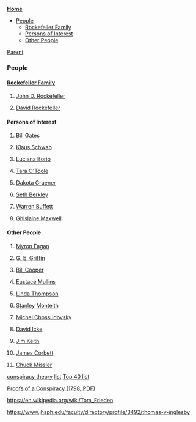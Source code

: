 <!-- START doctoc generated TOC please keep comment here to allow auto update -->
<!-- DON'T EDIT THIS SECTION, INSTEAD RE-RUN doctoc TO UPDATE -->
**[Home](#pages/blog/cv19/index)**

- [People](#people)
  - [Rockefeller Family](#rockefeller-family)
  - [Persons of Interest](#persons-of-interest)
  - [Other People](#other-people)

<!-- END doctoc generated TOC please keep comment here to allow auto update -->

[Parent](#pages/blog/cv19/index)

### People

#### [Rockefeller Family](https://en.wikipedia.org/wiki/Rockefeller_family)

1. [John D. Rockefeller](#pages/blog/cv19/people/john-d-rockefeller)

1. [David Rockefeller](#pages/blog/cv19/people/david-rockefeller)


#### Persons of Interest

1. [Bill Gates](#pages/blog/cv19/people/bill-gates)

1. [Klaus Schwab](#pages/blog/cv19/people/klaus-schwab)

1. [Luciana Borio](#pages/blog/cv19/people/luciana-borio)

1. [Tara O'Toole](#pages/blog/cv19/people/tara-otoole)

1. [Dakota Gruener](#pages/blog/cv19/people/dakota-gruener)

1. [Seth Berkley](#pages/blog/cv19/people/seth-berkley)

1. [Warren Buffett](#pages/blog/cv19/people/warren-buffett)

1. [Ghislaine Maxwell](#pages/blog/cv19/people/ghislaine-maxwell)

#### Other People

1. [Myron Fagan](#pages/blog/cv19/people/myron-fagan)

1. [G. E. Griffin](#pages/blog/cv19/people/griffin)

1. [Bill Cooper](#pages/blog/cv19/people/bill-cooper)

1. [Eustace Mullins](#pages/blog/cv19/people/eustace-mullins)

1. [Linda Thompson](#pages/blog/cv19/people/linda-thompson)

1. [Stanley Monteith](#pages/blog/cv19/people/stanley-monteith)

1. [Michel Chossudovsky](#pages/blog/cv19/people/michel-chossudovsky)

1. [David Icke](#pages/blog/cv19/people/david-icke)

1. [Jim Keith](https://en.wikipedia.org/wiki/Jim_Keith)

1. [James Corbett](#pages/blog/cv19/people/james-corbett)

1. [Chuck Missler](#pages/blog/cv19/people/chuck-missler)


[conspiracy theory](https://en.wikipedia.org/wiki/Conspiracy_theory)
[list](https://en.wikipedia.org/wiki/List_of_conspiracy_theories)
[Top 40 list](https://exemplore.com/legends/List-of-Top-Conspiracy-Theorists)


[Proofs of a Conspiracy (1798, PDF)](https://archive.org/download/proofsofaconspiracy/PROOFS_OF_A_CONSPIRACY_John_Robison.pdf)


https://en.wikipedia.org/wiki/Tom_Frieden

https://www.jhsph.edu/faculty/directory/profile/3492/thomas-v-inglesby
